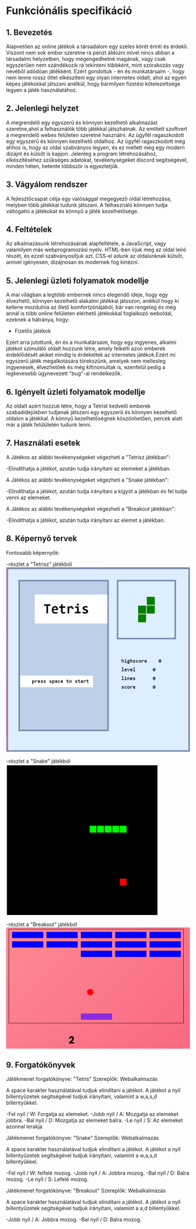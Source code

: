 # Funkciónális specifikáció

## 1. Bevezetés

Alapvetően az online játékok a társadalom egy széles körét érinti és érdekli. Viszont nem sok ember szeretne rá pénzt áldozni mivel nincs abban a társadalmi helyzetben, hogy megengedhetné magának, vagy csak egyszerűen nem szándékozik rá tekinteni többként, mint szórakozás vagy nevéből adódóan játékként. Ezért gondoltuk - én és munkatársaim -, hogy nem lenne rossz ötlet elkészíteni egy olyan internetes oldalt, ahol az egyén képes játékokkal játszani anélkül, hogy bármilyen fizetési kötelezettsége legyen a játék használatához. 

## 2. Jelenlegi helyzet

A megrendelő egy egyszerű és könnyen kezelhető alkalmazást szeretne,ahol a felhasználók több játékkal játszhatnak. Az említett szoftvert a megrendelő webes felületen szeretné használni. Az ügyfél ragaszkodott egy egyszerű és könnyen kezelhető oldalhoz. Az ügyfél ragaszkodott még ahhoz is, hogy az oldal szabványos legyen, és ez mellett még egy modern dizájnt és külsőt is kapjon. Jelenleg a program létrehozásához, elkészítéséhez szükséges adatokat, tevékenységeket discord segítségével, minden héten, hetente többször is egyeztetjük.
## 3. Vágyálom rendszer

A fejlesztőcsapat célja egy valósággal megegyező oldal létrehozása, melyben több játékkal tudunk játszani. A felhasználó könnyen tudja váltogatni a játékokat és könnyű a játék kezelhetősége.

## 4. Feltételek

Az alkalmazásunk létrehozásának alapfeltétele, a JavaScript, vagy valamilyen más webprogramozási nyelv. HTML-ben írjuk meg az oldal leíró részét, és ezzel szabványosítjuk azt. CSS-el adunk az oldalunknak külsőt, amivel igényesen, dizájnosan és modernek fog kinézni.

## 5. Jelenlegi üzleti folyamatok modellje

A mai világban a legtöbb embernek nincs elegendő ideje, hogy egy élvezhető, könnyen kezelhető alakalmi játékkal játsszon, anélkül hogy ki kellene mozdulnia az illető komfortzónájából, bár van rengeteg és még annál is több online felületen elérhető játékokkal foglalkozó weboldal, ezeknek a hátránya, hogy:

- Fizetős játékok

Ezért arra jutottunk, én és a munkatársaim, hogy egy ingyenes, alkalmi játékot szimuláló oldalt hozzunk létre, amely felkelti azon emberek érdeklődését akiket mindig is érdekeltek az internetes játékok.Ezért mi egyszerű játék megalkotására törekszünk, amelyek nem mellesleg ingyenesek, élvezhetőek és még kifinomultak is, ezenfelül pedig a legkevesebb úgynevezett "bug"-al rendelkezők.

## 6. Igényelt üzleti folyamatok modellje

Az oldalt azért hozzuk létre, hogy a Tetrist kedvelő emberek szabadidejükben tudjanak játszani egy egyszerű és könnyen kezelhető oldalon a játékkal. A könnyű kezelhetőségnek köszönhetően, percek alatt már a játék felülületén tudunk lenni.

## 7. Használati esetek 

A Játékos az alábbi tevékenységeket végezheti a "Tetrisz játékban":

-Elindíthatja a játékot, azután tudja irányítani az elemeket a játékban.

A Játékos az alábbi tevékenységeket végezheti a "Snake játékban":

-Elindíthatja a játékot, azután tudja irányítani a kígyót a játékban és fel tudja venni az elemeket.

A Játékos az alábbi tevékenységeket végezheti a "Breakout játékban":

-Elindíthatja a játékot, azután tudja irányítani az elemet a játékban.

## 8. Képernyő tervek

Fontosabb képernyők:

-részlet a "Tetrisz" játékból
![](./Img/tetris.png)

-részlet a "Snake" játékból
![](./Img/snake.png)

-részlet a "Breakout" játékból
![](./Img/Breakout.png)

## 9. Forgatókönyvek

Játékmenet forgatókönyve: "Tetris"
Szereplők: Webalkalmazás

A space karakter használatával tudjuk elindítani a játékot. A játékot a nyíl billentyűzetek segítségével tudjuk irányítani, valamint a w,a,s,d billentyűkkel.

-Fel nyíl / W: Forgatja az elemeket.
-Jobb nyíl / A: Mozgatja az elemeket jobbra.
-Bal nyíl / D: Mozgatja az elemeket balra.
-Le nyíl / S: Az elemeket azonnal lerakja

Játékmenet forgatókönyve: "Snake"
Szereplők: Webalkalmazás

A space karakter használatával tudjuk elindítani a játékot. A játékot a nyíl billentyűzetek segítségével tudjuk irányítani, valamint a w,a,s,d billentyűkkel.

-Fel nyíl / W: felfelé mozog.
-Jobb nyíl / A: Jobbra mozog.
-Bal nyíl / D: Balra mozog.
-Le nyíl / S: Lefelé mozog.

Játékmenet forgatókönyve: "Breakout"
Szereplők: Webalkalmazás

A space karakter használatával tudjuk elindítani a játékot. A játékot a nyíl billentyűzetek segítségével tudjuk irányítani, valamint a a,d billentyűkkel.

-Jobb nyíl / A: Jobbra mozog.
-Bal nyíl / D: Balra mozog.
